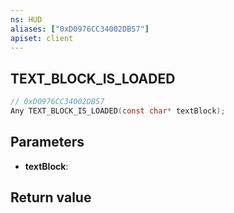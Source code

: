 ```yaml
---
ns: HUD
aliases: ["0xD0976CC34002DB57"]
apiset: client
---
```

## TEXT_BLOCK_IS_LOADED

```c
// 0xD0976CC34002DB57
Any TEXT_BLOCK_IS_LOADED(const char* textBlock);
```


## Parameters
* **textBlock**:

## Return value